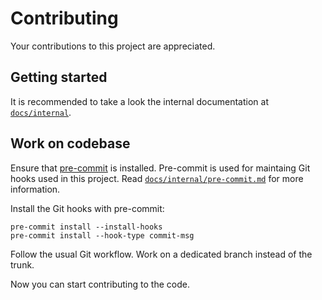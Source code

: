 # Contributing

Your contributions to this project are appreciated.

## Getting started

It is recommended to take a look the internal documentation at
[`docs/internal`](docs/internal).

## Work on codebase

Ensure that [pre-commit](https://github.com/pre-commit/pre-commit) is installed.
Pre-commit is used for maintaing Git hooks used in this project. Read
[`docs/internal/pre-commit.md`](docs/internal/pre-commit.md) for more information.

Install the Git hooks with pre-commit:

```shell
pre-commit install --install-hooks
pre-commit install --hook-type commit-msg
```

Follow the usual Git workflow. Work on a dedicated branch instead of the trunk.

Now you can start contributing to the code.
